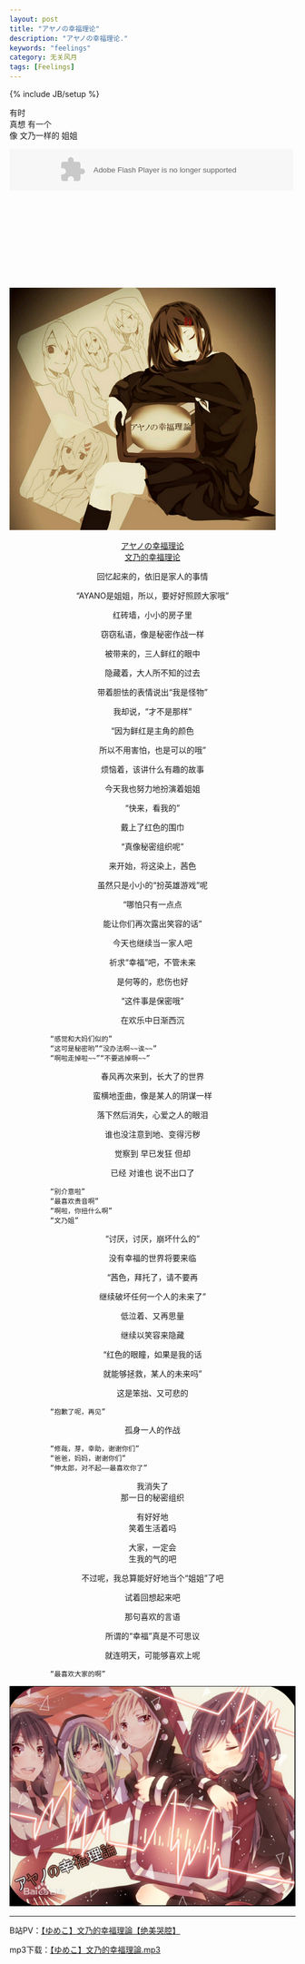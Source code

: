 ```yaml
---
layout: post
title: "アヤノの幸福理论"
description: "アヤノの幸福理论."
keywords: "feelings"
category: 无关风月
tags: [Feelings]
---
```

{% include JB/setup %}

有时  
真想 有一个  
像 文乃一样的 姐姐  

<tr> 
<td id="postmessage_3345114" class="t_msgfont"><embed height="74" type="application/x-shockwave-flash" width="500" src="http://box.baidu.com/widget/flash/song.swf?name=文乃的幸福理论&autoPlay=true&loop=true
" wmode="opaque"></td></tr> 
<div></div><br/><br/><br/><br/><br/><br/><br/><br/><br/>

![文乃的幸福理论](/assets/images/2014/01/wennai2.jpg)

<!-- more -->

<p><center><a href="http://www.bilibili.tv/video/av552064/" target="_blank">アヤノの幸福理论<br />文乃的幸福理论</a></center></p>

<p><center>回忆起来的，依旧是家人的事情</center></p>

<p><center>“AYANO是姐姐，所以，要好好照顾大家哦”</center></p>

<p><center>红砖墙，小小的房子里</center></p>

<p><center>窃窃私语，像是秘密作战一样</center></p>

<p><center>被带来的，三人鲜红的眼中</center></p>

<p><center>隐藏着，大人所不知的过去</center></p>

<p><center>带着胆怯的表情说出“我是怪物”</center></p>

<p><center>我却说，“才不是那样”</center></p>

<p><center>“因为鲜红是主角的颜色</center></p>

<p><center>所以不用害怕，也是可以的哦”</center></p>

<p><center>烦恼着，该讲什么有趣的故事</center></p>

<p><center>今天我也努力地扮演着姐姐</center></p>

<p><center>“快来，看我的”</center></p>

<p><center>戴上了红色的围巾</center></p>

<p><center>“真像秘密组织呢”</center></p>

<p><center>来开始，将这染上，茜色</center></p>

<p><center>虽然只是小小的“扮英雄游戏”呢</center></p>

<p><center>“哪怕只有一点点</center></p>

<p><center>能让你们再次露出笑容的话”</center></p>

<p><center>今天也继续当一家人吧</center></p>

<p><center>祈求“幸福”吧，不管未来</center></p>

<p><center>是何等的，悲伤也好</center></p>

<p><center>“这件事是保密哦”</center></p>

<p><center>在欢乐中日渐西沉</center></p>



	          “感觉和大妈们似的”
	          “这可是秘密哟”“没办法啊~~诶~~”
	          “啊啦走掉啦~~”“不要逃掉啊~~”


<p><center>春风再次来到，长大了的世界</center></p>

<p><center>蛮横地歪曲，像是某人的阴谋一样</center></p>

<p><center>落下然后消失，心爱之人的眼泪</center></p>

<p><center>谁也没注意到地、变得污秽</center></p>

<p><center>觉察到 早已发狂 但却</center></p>

<p><center>已经 对谁也 说不出口了</center></p>

	          “别介意啦”
	          “最喜欢贵音啊”
	          “啊啦，你扭什么啊”
	          “文乃姐”

<p><center>“讨厌，讨厌，崩坏什么的”</center></p>

<p><center>没有幸福的世界将要来临</center></p>

<p><center>“茜色，拜托了，请不要再</center></p>

<p><center>继续破坏任何一个人的未来了”</center></p>

<p><center>低泣着、又再思量</center></p>

<p><center>继续以笑容来隐藏</center></p>

<p><center>“红色的眼瞳，如果是我的话</center></p>

<p><center>就能够拯救，某人的未来吗”</center></p>

<p><center>这是笨拙、又可悲的</center></p>

	          “抱歉了呢，再见”

<p><center>孤身一人的作战</center></p>

	          “修哉，芽，幸助，谢谢你们”
	          “爸爸，妈妈，谢谢你们”
	          “伸太郎，对不起——最喜欢你了”

<p><center>我消失了<br />
那一日的秘密组织</center></p>

<p><center>有好好地<br />
笑着生活着吗</center></p>

<p><center>大家，一定会<br />
生我的气的吧</center></p>

<p><center>不过呢，我总算能好好地当个“姐姐”了吧</center></p>

<p><center>试着回想起来吧</center></p>

<p><center>那句喜欢的言语</center></p>

<p><center>所谓的“幸福”真是不可思议</center></p>

<p><center>就连明天，可能够喜欢上呢</center></p>

	          “最喜欢大家的啊”

![文乃的幸福理论](/assets/images/2014/01/wennai1.jpg)

------

B站PV：[【ゆめこ】文乃的幸福理論【绝美哭腔】](http://www.bilibili.tv/video/av552064/)

mp3下载：[【ゆめこ】文乃的幸福理論.mp3](http://pan.baidu.com/share/link?shareid=462387&uk=2301588409)


